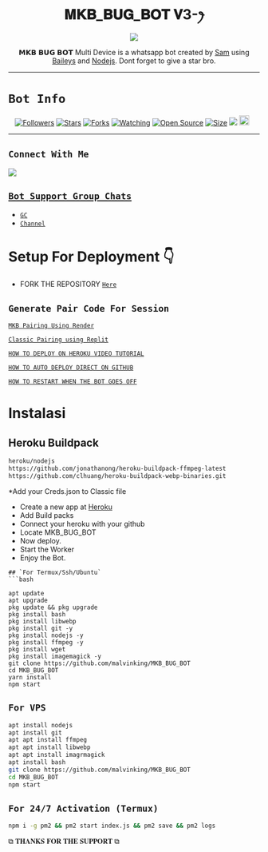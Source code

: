  

<h1 align="center">𝐌𝐊𝐁_𝐁𝐔𝐆_𝐁𝐎𝐓 𝐕3-ꫂ<br></h1>
<p align="center">
<img src="https://telegra.ph/file/e653237d4be6ae8fb6921.jpg" />
</p>

<p align="center">
𝗠𝗞𝗕 𝗕𝗨𝗚 𝗕𝗢𝗧  Multi Device is a whatsapp bot created by <a href="https://github.com/malvinking" target="_blank">Sam</a> using <a href="https://github.com/adiwajshing/Baileys" target="_blank">Baileys</a> and <a href="https://github.com/nodejs" target="_blank">Nodejs</a>. Dont forget to give a star bro.
</p>



------

# ```Bot Info```
<p align="center">
<a href="https://github.com/malvinking/followers"><img title="Followers" src="https://img.shields.io/github/followers/malvinking?color=red&style=flat-square"></a>
<a href="https://github.com/malvinking/Classic-v3-BUG/stargazers/"><img title="Stars" src="https://img.shields.io/github/stars/malvinking/MKB_BUG_BOT?color=blue&style=flat-square"></a>
<a href="https://github.com/malvinking/MKB_BUG_BOT/network/members"><img title="Forks" src="https://img.shields.io/github/forks/malvinking/MKB_BUG_BOT?color=red&style=flat-square"></a>
<a href="https://github.com/malvinking/MKB_BUG_BOT/watchers"><img title="Watching" src="https://img.shields.io/github/watchers/malvinking/MKB_BUG_BOT?label=Watchers&color=blue&style=flat-square"></a>
<a href="https://github.com/malvinking/MKB_BUG_BOT"><img title="Open Source" src="https://img.shields.io/badge/Author-Classic%20Bot%20Inc.-red?v=103"></a>
<a href="https://github.com/malvinking/MKB_BUG_BOT/"><img title="Size" src="https://img.shields.io/github/repo-size/malvinking/MKB_BUG_BOT?style=flat-square&color=green"></a>
<a href="https://hits.seeyoufarm.com"><img src="https://hits.seeyoufarm.com/api/count/incr/badge.svg?url=https%3A%2F%2Fgithub.com%2Fmalvinking %2FMKB_BUG_BOT&count_bg=%2379C83D&title_bg=%23555555&icon=probot.svg&icon_color=%2300FF6D&title=hits&edge_flat=false"/></a>
<a href="https://github.com/malvinking/MKB_BUG_BOT/graphs/commit-activity"><img height="20" src="https://img.shields.io/badge/Maintained%3F-yes-green.svg"></a>&nbsp;&nbsp;
</p>
<p align='center'>
    </p>

-------

## ```Connect With Me```
<p align="center">

<a href="https://whatsapp.com/channel/0029Vac8SosLY6d7CAFndv3Z"><img src="https://img.shields.io/badge/WhatsApp ?style=for-the-badge&logo=whatsapp&logoColor=white&link=httpshttps://https://whatsapp.com/channel/0029Vac8SosLY6d7CAFndv3Z" /><br>


## ```Bot Support Group Chats```

- [`GC`](https://whatsapp.com/channel/0029Vac8SosLY6d7CAFndv3Z)
- [`Channel`](https://whatsapp.com/channel/0029Vac8SosLY6d7CAFndv3Z)



# Setup For Deployment 👇

- FORK THE REPOSITORY [`Here`](https://github.com/malvinking/MKB_BUG_BOT/fork)

## `Generate Pair Code For Session`

[`MKB Pairing Using Render`](https://classic-v3-session.onrender.com)

[`Classic Pairing using Replit`](https://replit.com/@pesguru02/Classic-Pairing?s=app)

[`HOW TO DEPLOY ON HEROKU VIDEO TUTORIAL`](https://youtu.be/b5gpcwPvtgk?si=Ybg9m7gyDjh9gEwn)

[`HOW TO AUTO DEPLOY DIRECT ON GITHUB`](https://youtu.be/-aOIDVebImo?si=TTl9GayCy3VD5z85)

[`HOW TO RESTART WHEN THE BOT GOES OFF`](https://youtube.com/shorts/o0uLn17pRRs?si=i4VVlhSZLoFdk94u)

# Instalasi
## Heroku Buildpack
```bash
heroku/nodejs
https://github.com/jonathanong/heroku-buildpack-ffmpeg-latest
https://github.com/clhuang/heroku-buildpack-webp-binaries.git
```
*Add your Creds.json to Classic file
* Create a new app at [Heroku](heroku.com)
* Add Build packs
* Connect your heroku with your github
* Locate MKB_BUG_BOT 
* Now deploy.
* Start the Worker
* Enjoy the Bot.

```
## `For Termux/Ssh/Ubuntu`
```bash

apt update
apt upgrade
pkg update && pkg upgrade
pkg install bash
pkg install libwebp
pkg install git -y
pkg install nodejs -y 
pkg install ffmpeg -y 
pkg install wget
pkg install imagemagick -y
git clone https://github.com/malvinking/MKB_BUG_BOT 
cd MKB_BUG_BOT 
yarn install
npm start
```
## `For VPS`
```bash
apt install nodejs 
apt install git 
apt apt install ffmpeg 
apt apt install libwebp 
apt apt install imagrmagick
apt install bash
git clone https://github.com/malvinking/MKB_BUG_BOT 
cd MKB_BUG_BOT 
npm start
```
## `For 24/7 Activation (Termux)`
```bash
npm i -g pm2 && pm2 start index.js && pm2 save && pm2 logs
```

 ⧉ 𝐓𝐇𝐀𝐍𝐊𝐒 𝐅𝐎𝐑 𝐓𝐇𝐄 𝐒𝐔𝐏𝐏𝐎𝐑𝐓 ⧉
